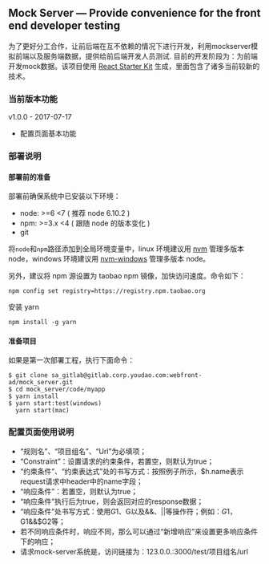 ## Mock Server — Provide convenience for the front end developer testing

为了更好分工合作，让前后端在互不依赖的情况下进行开发，利用mockserver模拟前端以及服务端数据，提供给前后端开发人员测试.
目前的开发阶段为：为前端开发mock数据。该项目使用 [React Starter Kit](https://github.com/kriasoft/react-starter-kit/tree/feature/redux) 生成，里面包含了诸多当前较新的技术。

### 当前版本功能

v1.0.0 - 2017-07-17

- 配置页面基本功能

### 部署说明

#### 部署前的准备

部署前确保系统中已安装以下环境：

- node: >=6 <7 ( 推荐 node 6.10.2 )
- npm: >=3.x <4 ( 跟随 node 的版本变化 )
- git

将`node`和`npm`路径添加到全局环境变量中，linux 环境建议用 [nvm](https://github.com/creationix/nvm) 管理多版本 node，windows 环境建议用 [nvm-windows](https://github.com/coreybutler/nvm-windows/releases) 管理多版本 node。

另外，建议将 npm 源设置为 taobao npm 镜像，加快访问速度。命令如下：

```shell
npm config set registry=https://registry.npm.taobao.org
```

安装 yarn

```shell
npm install -g yarn
```

#### 准备项目

如果是第一次部署工程，执行下面命令：

```shell
$ git clone sa_gitlab@gitlab.corp.youdao.com:webfront-ad/mock_server.git
$ cd mock_server/code/myapp
$ yarn install
$ yarn start:test(windows)
  yarn start(mac)
```

### 配置页面使用说明

- “规则名”、“项目组名”、“Url”为必填项；
- “Constraint”：设置请求的约束条件，若置空，则默认为true；
- “约束条件”、“约束表达式”处的书写方式：按照例子所示，$h.name表示request请求中header中的name字段；
- “响应条件”：若置空，则默认为true；
- “响应条件”执行后为true，则会返回对应的response数据；
- “响应条件”处书写方式：使用$G1、$G以及&&、||等操作符；例如：$G1，$G1&&$G2等；
- 若不同响应条件时，响应不同，那么可以通过“新增响应”来设置更多响应条件下的响应；
- 请求mock-server系统是，访问链接为：123.0.0.:3000/test/项目组名/url
